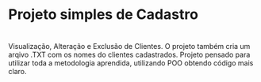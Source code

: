<h1>Projeto simples de Cadastro<h1>
  
</h1> Visualização, Alteração e Exclusão de Clientes.
O projeto também cria um arqivo .TXT com os nomes do clientes cadastrados.
Projeto pensado para utilizar toda a metodologia aprendida, utilizando POO obtendo código mais claro.
